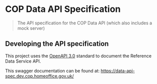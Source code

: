 # COP Data API Specification

> The API specification for the COP Data API (which also includes a mock server)

## Developing the API specification

This project uses the [OpenAPI 3.0](https://github.com/OAI/OpenAPI-Specification/blob/master/versions/3.0.0.md) standard to document the Reference Data Service API.

This swagger documentation can be found at:
https://data-api-spec.dev.cop.homeoffice.gov.uk/
